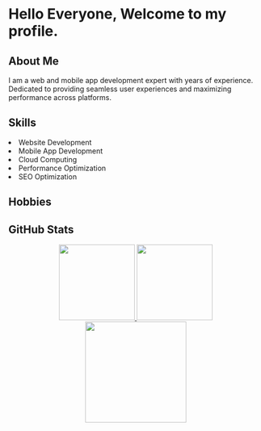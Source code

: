 # Hello Everyone, Welcome to my profile.

## About Me

I am a web and mobile app development expert with years of experience. Dedicated to providing seamless user experiences and maximizing performance across platforms. 

## Skills

<li>Website Development</li>
<li>Mobile App Development</li>
<li>Cloud Computing</li>
<li>Performance Optimization</li>
<li>SEO Optimization</li></ul>

## Hobbies

## GitHub Stats
<div align="center">
    <a href="https://github.com/hushanthaK">
      <img height="150" src="https://github-readme-stats.vercel.app/api?username=hushanthaK&theme=blueberry&show_icons=true&hide_border=true&count_private=false" />
      <img height="150" src="https://github-readme-streak-stats.herokuapp.com/?user=hushanthaK&theme=blueberry&hide_border=true" />
      <br/>
      <img height="200" src="https://github-readme-stats.vercel.app/api/top-langs/?username=hushanthaK&theme=blueberry&show_icons=true&hide_border=true&layout=compact" />
    </a>
</div>
